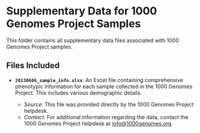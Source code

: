 # Supplementary Data for 1000 Genomes Project Samples

This folder contains all supplementary data files associated with 1000 Genomes Project samples.

## Files Included

- **`20130606_sample_info.xlsx`**: An Excel file containing comprehensive phenotypic information for each sample collected in the 1000 Genomes Project. This includes various demographic details.
  
  - *Source*: This file was provided directly by the 1000 Genomes Project helpdesk.
  - *Contact*: For additional information regarding the data, contact the 1000 Genomes Project helpdesk at info@1000genomes.org.
